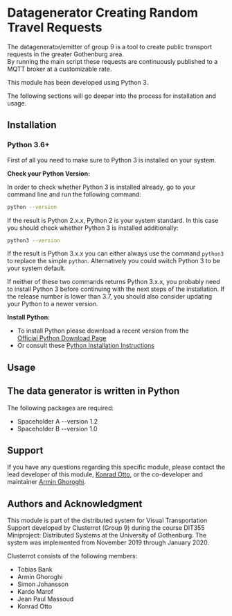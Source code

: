 # Datagenerator Creating Random Travel Requests

The datagenerator/emitter of group 9 is a tool to create public transport requests in the greater Gothenburg area.  
By running the main script these requests are continuously published to a MQTT broker at a customizable rate.

This module has been developed using Python 3.  

The following sections will go deeper into the process for installation and usage.

## Installation

### Python 3.6+
First of all you need to make sure to Python 3 is installed on your system.   

**Check your Python Version:**

In order to check whether Python 3 is installed already, go to your command line and run the following command:
```bash
python --version
```

If the result is Python 2.x.x, Python 2 is your system standard. In this case you should check whether Python 3 is installed additionally:
```bash
python3 --version
```
If the result is Python 3.x.x you can either always use the command `python3` to replace the simple `python`. Alternatively you could switch Python 3 to be your system default.  


If neither of these two commands returns Python 3.x.x, you probably need to install Python 3 before continuing with the next steps of the installation. If the release number is lower than 3.7, you should also consider updating your Python to a newer version.  

**Install Python:**  
* To install Python please download a recent version from the  
[Official Python Download Page](https://www.python.org/downloads/)
* Or consult these [Python Installation Instructions](https://realpython.com/installing-python/)  

## Usage

## The data generator is written in Python

The following packages are required:
- Spaceholder A --version 1.2
- Spaceholder B --version 1.0

## Support

If you have any questions regarding this specific module, please contact the lead developer of this module, [Konrad Otto](mailto:gusottko@student.gu.se), or the co-developer and maintainer [Armin Ghoroghi](arre2118@gmail.com).

## Authors and Acknowledgment

This module is part of the distributed system for Visual Transportation Support developed by Clusterrot (Group 9) during the course DIT355 Miniproject: Distributed Systems at the University of Gothenburg.
The system was implemented from November 2019 through January 2020.  

Clusterrot consists of the following members:
- Tobias Bank
- Armin Ghoroghi
- Simon Johansson
- Kardo Marof
- Jean Paul Massoud
- Konrad Otto

[//]: # (The structure of this file has been inspired by the suggestions on https://www.makeareadme.com/) 